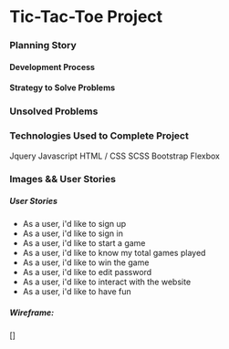 # Tic-Tac-Toe Project

### Planning Story

#### Development Process
#### Strategy to Solve Problems
### Unsolved Problems

### Technologies Used to Complete Project
Jquery
Javascript
HTML / CSS
SCSS
Bootstrap
Flexbox

### Images && User Stories

##### User Stories

  * As a user, i'd like to sign up
  * As a user, i'd like to sign in
  * As a user, i'd like to start a game
  * As a user, i'd like to know my total games played
  * As a user, i'd like to win the game
  * As a user, i'd like to edit password
  * As a user, i'd like to interact with the website
  * As a user, i'd like to have fun

##### Wireframe:
[]

